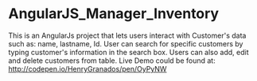 # AngularJS_Manager_Inventory

This is an AngularJs project that lets users interact with Customer's data such as: name, lastname, Id. User can search for specific customers by typing customer's information in the search box. Users can also add, edit and delete customers from table. 
Live Demo could be found at: http://codepen.io/HenryGranados/pen/OyPyNW
